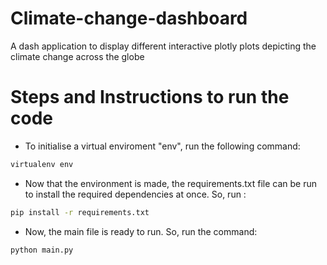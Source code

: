# Climate-change-dashboard
A dash application to display different interactive plotly plots depicting the climate change across the globe


# Steps and Instructions to run the code
- To initialise a virtual enviroment "env", run the following command:
```sh
virtualenv env
```
- Now that the environment is made, the requirements.txt file can be
run to install the required dependencies at once. So, run : 
```sh
pip install -r requirements.txt
```
- Now, the main file is ready to run. So, run the command:
```sh
python main.py
```

